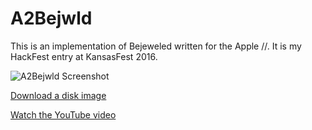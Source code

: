 A2Bejwld
========

This is an implementation of Bejeweled written for the Apple //.  It is my HackFest entry at KansasFest 2016.

![A2Bejwld Screenshot](/a2bejwld.png "A2Bejwld Screenshot")

[Download a disk image](https://github.com/jeremysrand/a2bejwld/releases/download/2.6/a2bejwld.dsk)

[Watch the YouTube video](https://youtu.be/yseAGBzREik)
